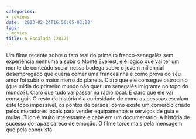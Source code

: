```yaml
---
categories:
- reviews
date: '2023-02-24T16:56:05-03:00'
tags:
- movies
title: A Escalada (2017)
---
```


Um filme recente sobre o fato real do primeiro franco-senegalês sem experiência nenhuma a subir o Monte Everest, e é lógico que vai ter um monte de conteúdo social nessa bodega sobre o jovem millennial desempregado que queria comer uma francesinha e como prova do seu amor foi subir o maior morro do planeta. Claro que ele consegue patrocínio (que mídia do primeiro mundo não quer um senegalês imigrante no topo do mundo?). Claro que tudo vai passar na rádio local. E claro que ele vai conseguir. O resto da história é a curiosidade de como as pessoas escalam este topo impossível, os pontos de parada, como existe um comércio criado pelos moradores locais para vender equipamentos e serviços de guia e mulas. Tudo é muito interessante e cabe em um documentário. A história de sucesso do rapaz carece de emoção. O filme torce mais pela mensagem que pela conquista.